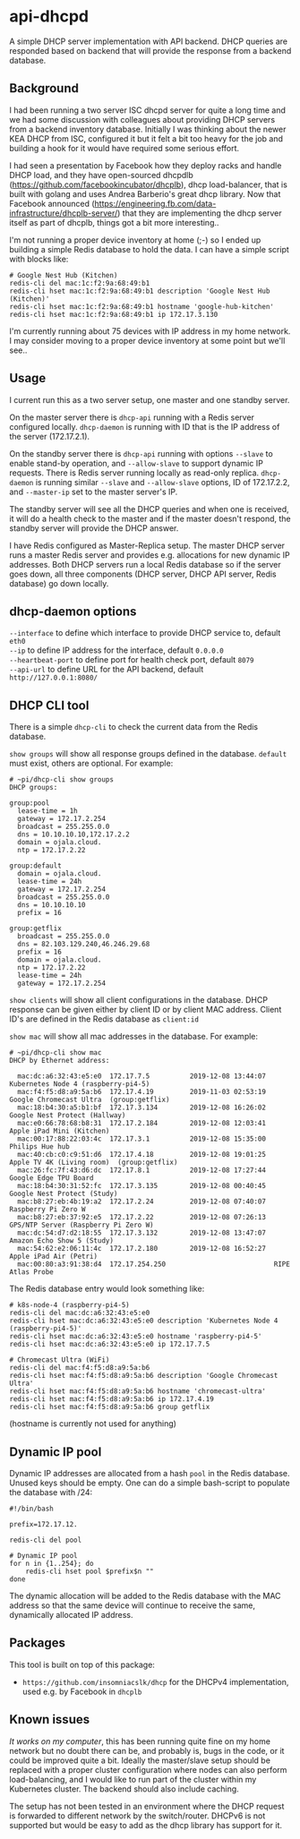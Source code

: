 # api-dhcpd

A simple DHCP server implementation with API backend.  DHCP queries are responded based on backend that will provide the response from
a backend database.

## Background

I had been running a two server ISC dhcpd server for quite a long time and we had some discussion with colleagues about providing DHCP servers from a backend inventory database.  Initially I was thinking about the newer KEA DHCP from ISC, configured it but it felt a bit too heavy for the job and building a hook for it would have required some serious effort.

I had seen a presentation by Facebook how they deploy racks and handle DHCP load, and they have open-sourced dhcpdlb (https://github.com/facebookincubator/dhcplb), dhcp load-balancer, that is built with golang and uses Andrea Barberio's great dhcp library.  Now that Facebook announced (https://engineering.fb.com/data-infrastructure/dhcplb-server/) that they are implementing the dhcp server itself as part of dhcplb, things got a bit more interesting..

I'm not running a proper device inventory at home (;-) so I ended up building a simple Redis database to hold the data.  I can have a simple script with blocks like:

```
# Google Nest Hub (Kitchen)
redis-cli del mac:1c:f2:9a:68:49:b1
redis-cli hset mac:1c:f2:9a:68:49:b1 description 'Google Nest Hub (Kitchen)'
redis-cli hset mac:1c:f2:9a:68:49:b1 hostname 'google-hub-kitchen'
redis-cli hset mac:1c:f2:9a:68:49:b1 ip 172.17.3.130
```

I'm currently running about 75 devices with IP address in my home network.  I may consider moving to a proper device inventory at some point but we'll see..

## Usage

I current run this as a two server setup, one master and one standby server.

On the master server there is `dhcp-api` running with a Redis server configured locally.  `dhcp-daemon` is running with ID that is the IP address of the server (172.17.2.1).

On the standby server there is `dhcp-api` running with options `--slave` to enable stand-by operation, and `--allow-slave` to support dynamic IP requests.  There is Redis server running locally as read-only replica.  `dhcp-daemon` is running similar `--slave` and `--allow-slave` options, ID of 172.17.2.2, and `--master-ip` set to the master server's IP.

The standby server will see all the DHCP queries and when one is received, it will do a health check to the master and if the master doesn't respond, the standby server will provide the DHCP answer.

I have Redis configured as Master-Replica setup.  The master DHCP server runs a master Redis server and provides e.g. allocations for new dynamic IP addresses.  Both DHCP servers run a local Redis database so if the server goes down, all three components (DHCP server, DHCP API server, Redis database) go down locally.

## dhcp-daemon options

`--interface` to define which interface to provide DHCP service to, default `eth0`  
`--ip` to define IP address for the interface, default `0.0.0.0`  
`--heartbeat-port` to define port for health check port, default `8079`  
`--api-url` to define URL for the API backend, default `http://127.0.0.1:8080/`

## DHCP CLI tool

There is a simple `dhcp-cli` to check the current data from the Redis database.

`show groups` will show all response groups defined in the database.  `default` must exist, others are optional.  For example:

```
# ~pi/dhcp-cli show groups
DHCP groups:

group:pool
  lease-time = 1h
  gateway = 172.17.2.254
  broadcast = 255.255.0.0
  dns = 10.10.10.10,172.17.2.2
  domain = ojala.cloud.
  ntp = 172.17.2.22

group:default
  domain = ojala.cloud.
  lease-time = 24h
  gateway = 172.17.2.254
  broadcast = 255.255.0.0
  dns = 10.10.10.10
  prefix = 16

group:getflix
  broadcast = 255.255.0.0
  dns = 82.103.129.240,46.246.29.68
  prefix = 16
  domain = ojala.cloud.
  ntp = 172.17.2.22
  lease-time = 24h
  gateway = 172.17.2.254
```

`show clients` will show all client configurations in the database.  DHCP response can be given either by client ID or by client MAC address.  Client ID's are defined in the Redis database as `client:id`

`show mac` will show all mac addresses in the database.  For example:

```
# ~pi/dhcp-cli show mac
DHCP by Ethernet address:

  mac:dc:a6:32:43:e5:e0  172.17.7.5          2019-12-08 13:44:07  Kubernetes Node 4 (raspberry-pi4-5)
  mac:f4:f5:d8:a9:5a:b6  172.17.4.19         2019-11-03 02:53:19  Google Chromecast Ultra  (group:getflix)
  mac:18:b4:30:a5:b1:bf  172.17.3.134        2019-12-08 16:26:02  Google Nest Protect (Hallway)
  mac:e0:66:78:68:b8:31  172.17.2.184        2019-12-08 12:03:41  Apple iPad Mini (Kitchen)
  mac:00:17:88:22:03:4c  172.17.3.1          2019-12-08 15:35:00  Philips Hue hub
  mac:40:cb:c0:c9:51:d6  172.17.4.18         2019-12-08 19:01:25  Apple TV 4K (Living room)  (group:getflix)
  mac:26:fc:7f:43:d6:dc  172.17.8.1          2019-12-08 17:27:44  Google Edge TPU Board
  mac:18:b4:30:31:52:fc  172.17.3.135        2019-12-08 00:40:45  Google Nest Protect (Study)
  mac:b8:27:eb:4b:19:a2  172.17.2.24         2019-12-08 07:40:07  Raspberry Pi Zero W
  mac:b8:27:eb:37:92:e5  172.17.2.22         2019-12-08 07:26:13  GPS/NTP Server (Raspberry Pi Zero W)
  mac:dc:54:d7:d2:18:55  172.17.3.132        2019-12-08 13:47:07  Amazon Echo Show 5 (Study)
  mac:54:62:e2:06:11:4c  172.17.2.180        2019-12-08 16:52:27  Apple iPad Air (Petri)
  mac:00:80:a3:91:38:d4  172.17.254.250                           RIPE Atlas Probe
```

The Redis database entry would look something like:

```
# k8s-node-4 (raspberry-pi4-5)
redis-cli del mac:dc:a6:32:43:e5:e0
redis-cli hset mac:dc:a6:32:43:e5:e0 description 'Kubernetes Node 4 (raspberry-pi4-5)'
redis-cli hset mac:dc:a6:32:43:e5:e0 hostname 'raspberry-pi4-5'
redis-cli hset mac:dc:a6:32:43:e5:e0 ip 172.17.7.5

# Chromecast Ultra (WiFi)
redis-cli del mac:f4:f5:d8:a9:5a:b6
redis-cli hset mac:f4:f5:d8:a9:5a:b6 description 'Google Chromecast Ultra'
redis-cli hset mac:f4:f5:d8:a9:5a:b6 hostname 'chromecast-ultra'
redis-cli hset mac:f4:f5:d8:a9:5a:b6 ip 172.17.4.19
redis-cli hset mac:f4:f5:d8:a9:5a:b6 group getflix
```

(hostname is currently not used for anything)

## Dynamic IP pool

Dynamic IP addresses are allocated from a hash `pool` in the Redis database.  Unused keys should be empty.  One can do a simple bash-script to populate the database with /24:

```
#!/bin/bash

prefix=172.17.12.

redis-cli del pool

# Dynamic IP pool
for n in {1..254}; do
	redis-cli hset pool $prefix$n ""
done
```

The dynamic allocation will be added to the Redis database with the MAC address so that the same device will continue to receive the same, dynamically allocated IP address.

## Packages

This tool is built on top of this package:

* `https://github.com/insomniacslk/dhcp` for the DHCPv4 implementation, used e.g. by Facebook in `dhcplb`

## Known issues

_It works on my computer_, this has been running quite fine on my home network but no doubt there can be, and probably is, bugs in the code, or it could be improved quite a bit.  Ideally the master/slave setup should be replaced with a proper cluster configuration where nodes can also perform load-balancing, and I would like to run part of the cluster within my Kubernetes cluster.  The backend should also include caching.

The setup has not been tested in an environment where the DHCP request is forwarded to different network by the switch/router.  DHCPv6 is not supported but would be easy to add as the dhcp library has support for it.

